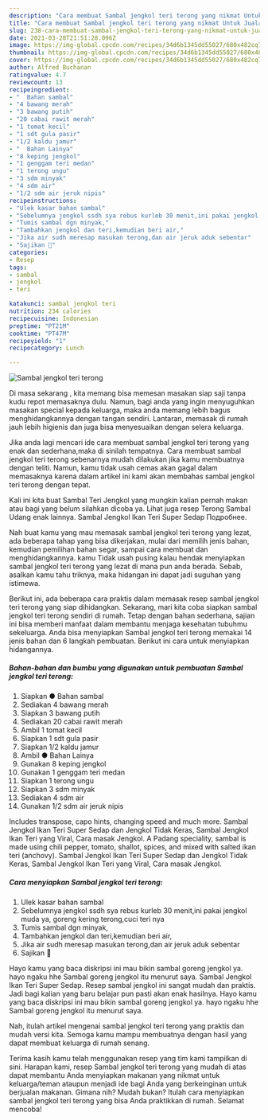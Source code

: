 ```yaml
---
description: "Cara membuat Sambal jengkol teri terong yang nikmat Untuk Jualan"
title: "Cara membuat Sambal jengkol teri terong yang nikmat Untuk Jualan"
slug: 238-cara-membuat-sambal-jengkol-teri-terong-yang-nikmat-untuk-jualan
date: 2021-03-28T21:51:28.096Z
image: https://img-global.cpcdn.com/recipes/34d6b1345dd55027/680x482cq70/sambal-jengkol-teri-terong-foto-resep-utama.jpg
thumbnail: https://img-global.cpcdn.com/recipes/34d6b1345dd55027/680x482cq70/sambal-jengkol-teri-terong-foto-resep-utama.jpg
cover: https://img-global.cpcdn.com/recipes/34d6b1345dd55027/680x482cq70/sambal-jengkol-teri-terong-foto-resep-utama.jpg
author: Alfred Buchanan
ratingvalue: 4.7
reviewcount: 13
recipeingredient:
- "  Bahan sambal"
- "4 bawang merah"
- "3 bawang putih"
- "20 cabai rawit merah"
- "1 tomat kecil"
- "1 sdt gula pasir"
- "1/2 kaldu jamur"
- "  Bahan Lainya"
- "8 keping jengkol"
- "1 genggam teri medan"
- "1 terong ungu"
- "3 sdm minyak"
- "4 sdm air"
- "1/2 sdm air jeruk nipis"
recipeinstructions:
- "Ulek kasar bahan sambal"
- "Sebelumnya jengkol ssdh sya rebus kurleb 30 menit,ini pakai jengkol muda ya, goreng kering terong,cuci teri nya"
- "Tumis sambal dgn minyak,"
- "Tambahkan jengkol dan teri,kemudian beri air,"
- "Jika air sudh meresap masukan terong,dan air jeruk aduk sebentar"
- "Sajikan 💖"
categories:
- Resep
tags:
- sambal
- jengkol
- teri

katakunci: sambal jengkol teri 
nutrition: 234 calories
recipecuisine: Indonesian
preptime: "PT21M"
cooktime: "PT47M"
recipeyield: "1"
recipecategory: Lunch

---
```



![Sambal jengkol teri terong](https://img-global.cpcdn.com/recipes/34d6b1345dd55027/680x482cq70/sambal-jengkol-teri-terong-foto-resep-utama.jpg)

Di masa  sekarang , kita memang bisa memesan masakan siap saji tanpa kudu repot memasaknya dulu. Namun, bagi anda yang ingin menyuguhkan masakan special kepada keluarga, maka anda memang lebih bagus menghidangkannya dengan tangan sendiri. Lantaran, memasak di rumah jauh lebih higienis dan juga bisa menyesuaikan dengan selera keluarga.

Jika anda lagi mencari ide cara membuat sambal jengkol teri terong yang enak dan sederhana,maka di sinilah tempatnya. Cara membuat sambal jengkol teri terong  sebenarnya mudah dilakukan jika kamu membuatnya dengan teliti. Namun, kamu tidak usah cemas akan gagal dalam memasaknya 
karena dalam artikel ini kami akan membahas sambal jengkol teri terong dengan tepat.  

Kali ini kita buat Sambal Teri Jengkol yang mungkin kalian pernah makan atau bagi yang belum silahkan dicoba ya. Lihat juga resep Terong Sambal Udang enak lainnya. Sambal Jengkol Ikan Teri Super Sedap Подробнее.

Nah buat kamu yang mau memasak sambal jengkol teri terong yang lezat, ada beberapa tahap yang bisa dikerjakan, mulai dari memilih jenis bahan, kemudian pemilihan bahan segar, sampai cara membuat dan menghidangkannya. kamu Tidak usah pusing kalau hendak menyiapkan sambal jengkol teri terong yang lezat di mana pun anda berada. Sebab, asalkan kamu  tahu triknya, maka hidangan ini dapat jadi suguhan yang istimewa.

Berikut ini, ada beberapa cara praktis  dalam memasak resep sambal jengkol teri terong yang siap dihidangkan. Sekarang, mari kita coba siapkan sambal jengkol teri terong sendiri di rumah. Tetap dengan bahan sederhana, sajian ini bisa memberi manfaat dalam membantu menjaga kesehatan tubuhmu sekeluarga. Anda bisa menyiapkan Sambal jengkol teri terong memakai 14 jenis bahan dan 6 langkah pembuatan. Berikut ini cara untuk menyiapkan hidangannya.

<!--inarticleads1-->

##### Bahan-bahan dan bumbu yang digunakan untuk pembuatan Sambal jengkol teri terong:

1. Siapkan  ● Bahan sambal
1. Sediakan 4 bawang merah
1. Siapkan 3 bawang putih
1. Sediakan 20 cabai rawit merah
1. Ambil 1 tomat kecil
1. Siapkan 1 sdt gula pasir
1. Siapkan 1/2 kaldu jamur
1. Ambil  ● Bahan Lainya
1. Gunakan 8 keping jengkol
1. Gunakan 1 genggam teri medan
1. Siapkan 1 terong ungu
1. Siapkan 3 sdm minyak
1. Sediakan 4 sdm air
1. Gunakan 1/2 sdm air jeruk nipis


Includes transpose, capo hints, changing speed and much more. Sambal Jengkol Ikan Teri Super Sedap dan Jengkol Tidak Keras, Sambal Jengkol Ikan Teri yang Viral, Cara masak Jengkol. A Padang speciality, sambal is made using chili pepper, tomato, shallot, spices, and mixed with salted ikan teri (anchovy). Sambal Jengkol Ikan Teri Super Sedap dan Jengkol Tidak Keras, Sambal Jengkol Ikan Teri yang Viral, Cara masak Jengkol. 

<!--inarticleads2-->

##### Cara menyiapkan Sambal jengkol teri terong:

1. Ulek kasar bahan sambal
1. Sebelumnya jengkol ssdh sya rebus kurleb 30 menit,ini pakai jengkol muda ya, goreng kering terong,cuci teri nya
1. Tumis sambal dgn minyak,
1. Tambahkan jengkol dan teri,kemudian beri air,
1. Jika air sudh meresap masukan terong,dan air jeruk aduk sebentar
1. Sajikan 💖


Hayo kamu yang baca diskripsi ini mau bikin sambal goreng jengkol ya. hayo ngaku hhe Sambal goreng jengkol itu menurut saya. Sambal Jengkol Ikan Teri Super Sedap. Resep sambal jengkol ini sangat mudah dan praktis. Jadi bagi kalian yang baru belajar pun pasti akan enak hasilnya. Hayo kamu yang baca diskripsi ini mau bikin sambal goreng jengkol ya. hayo ngaku hhe Sambal goreng jengkol itu menurut saya. 

Nah, itulah artikel mengenai  sambal jengkol teri terong  yang praktis dan mudah versi kita. Semoga kamu mampu membuatnya dengan hasil yang dapat membuat keluarga di rumah senang. 

Terima kasih kamu telah menggunakan resep yang tim kami tampilkan di sini. Harapan kami, resep  Sambal jengkol teri terong yang mudah di atas dapat membantu Anda menyiapkan makanan yang nikmat untuk keluarga/teman ataupun menjadi ide bagi Anda yang berkeinginan untuk berjualan makanan. Gimana nih? Mudah bukan? Itulah cara menyiapkan sambal jengkol teri terong yang bisa Anda praktikkan di rumah. Selamat mencoba!

